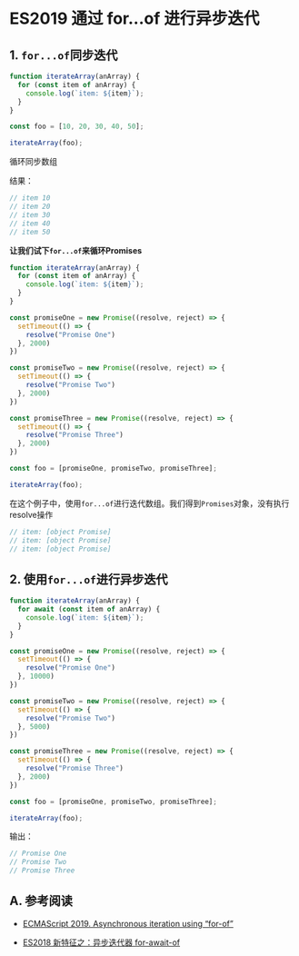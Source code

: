 # ES2019 通过 for...of 进行异步迭代

## 1. `for...of`同步迭代

```js
function iterateArray(anArray) {
  for (const item of anArray) {
    console.log(`item: ${item}`);
  }
}

const foo = [10, 20, 30, 40, 50];

iterateArray(foo);
```

循环同步数组

结果：

```js
// item 10
// item 20
// item 30
// item 40
// item 50
```

**让我们试下`for...of`来循环Promises**

```js
function iterateArray(anArray) {
  for (const item of anArray) {
    console.log(`item: ${item}`);
  }
}

const promiseOne = new Promise((resolve, reject) => {
  setTimeout(() => {
    resolve("Promise One")
  }, 2000)
})

const promiseTwo = new Promise((resolve, reject) => {
  setTimeout(() => {
    resolve("Promise Two")
  }, 2000)
})

const promiseThree = new Promise((resolve, reject) => {
  setTimeout(() => {
    resolve("Promise Three")
  }, 2000)
})

const foo = [promiseOne, promiseTwo, promiseThree];

iterateArray(foo);
```

在这个例子中，使用`for...of`进行迭代数组。我们得到`Promises`对象，没有执行resolve操作

```js
// item: [object Promise]
// item: [object Promise]
// item: [object Promise]
````

## 2. 使用`for...of`进行异步迭代

```js
function iterateArray(anArray) {
  for await (const item of anArray) {
    console.log(`item: ${item}`);
  }
}

const promiseOne = new Promise((resolve, reject) => {
  setTimeout(() => {
    resolve("Promise One")
  }, 10000)
})

const promiseTwo = new Promise((resolve, reject) => {
  setTimeout(() => {
    resolve("Promise Two")
  }, 5000)
})

const promiseThree = new Promise((resolve, reject) => {
  setTimeout(() => {
    resolve("Promise Three")
  }, 2000)
})

const foo = [promiseOne, promiseTwo, promiseThree];

iterateArray(foo);
```

输出：

```js
// Promise One
// Promise Two
// Promise Three
```

## A. 参考阅读

- [ECMAScript 2019. Asynchronous iteration using “for-of”](https://medium.com/javascript-in-plain-english/ecmascript-2019-asynchronous-iteration-using-for-of-dc1893f99fd9)

- [ES2018 新特征之：异步迭代器 for-await-of](https://segmentfault.com/a/1190000013387616)